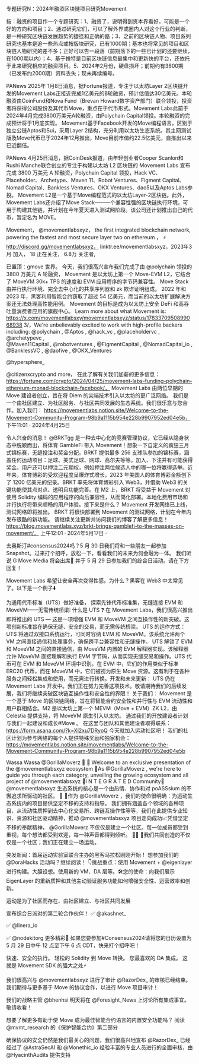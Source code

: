 专题研究N：2024年融资区块链项目研究Movement


按：融资的项目作一个专题研究：1、融资了，说明得到资本界看好，可能是一个好的方向和项目；2、通过研究它们，可以了解外界或圈内人对这个行业的判断，是一种研究区块链发展趋势的捷径和正确的路；3、之前的区块链人物、项目系列研究也基本是追一些热点或按版块研究，已有1000期；基本也将常见的项目和区块链人物研究的差不多；正好可以告一段落（前期落下的一些已计划的还要继续，在1000期以内）；4、基于推特是目前区块链信息最集中和更新快的平台，还依托于此来研究相应的融资项目。5、2024年2月份，硬盘损坏；前期约有3600期（已发布约2000期）资料丢失；现未再续编号。

PANews  2025年 1月8日消息，据Fortune报道，专注于以太坊Layer 2区块链开发的Movement Labs正接近完成1亿美元的B轮融资，预计估值达30亿美元。本轮融资由CoinFund和Nova Fund（Brevan Howard数字资产部门）联合领投，投资者将获得公司股份及其代币Move，重点在于代币形式。Movement Labs此前于2024年4月完成3800万美元A轮融资，由Polychain Capital领投。本轮融资的完成预计将于1月底实现。
Movement基于Facebook开发的Move编程语言，区别于独立公链Aptos和Sui，采用Layer 2结构，充分利用以太坊生态系统。其主网测试版及Move代币已于2024年12月推出，Move目前市值约22.5亿美元，自推出以来已近翻倍。

PANews 4月25日消息，据CoinDesk报道，由年轻创业者Cooper Scanlon和Rushi Manche联合创立的专注于构建以太坊 L2 区块链的 Movement Labs 宣布完成 3800 万美元 A 轮融资，Polychain Capital 领投，Hack VC、Placeholder、Archetype、Maven 11、Robot Ventures、Figment Capital、Nomad Capital、Bankless Ventures、OKX Ventures、dao5以及Aptos Labs参投。
Movement L2是一个基于Move编程范式的以太坊Layer-2区块链。此外，Movement Labs还介绍了Move Stack——一个兼容性强的区块链执行环境，可用于构建其他链，并计划在今年夏天进入测试网阶段。该公司还计划推出自己的代币，暂定名为 MOVE。

Movement，
@movementlabsxyz，
the first integrated blockchain network, powering the fastest and most secure layer two on ethereum 
，
⚡️ http://discord.gg/movementlabsxyz，
linktr.ee/movementlabsxyz，2023年3月 加入，
18 正在关注，
6.8万 关注者,


已置顶：gmove 世界。
今天，我们很高兴宣布我们完成了由
@polychain
领投的 3800 万美元 A 轮融资，
Movement 是以太坊上第一个 Move-EVM L2，它结合了 MoveVM 30k+ TPS 的速度和 EVM 应用程序的字节码兼容性。
Move Stack 由并行执行环境、完全去中心化的共享序列器和 zk 欺诈证明组成。
2022 年和 2023 年，黑客利用智能合约窃取了超过 54 亿美元，而当前的以太坊扩展解决方案还无法处理高性能用例。
Movement 的目标是成为以太坊上安全 DeFi 和高吞吐量消费者应用的旗舰中心。
Learn more about what Movement is:
https://x.com/movementlabsxy/movementlabsxyz/status/1783370950899068938
3/，We're unbelievably excited to work with high-profile backers including: 
@polychain
, 
@Aptos
, 
@hack_vc
, 
@placeholdervc
, 
@archetypevc
,  
@Maven11Capital
, 
@robotventures
, 
@FigmentCapital
, 
@NomadCapital_io
, 
@BanklessVC
, 
@daofive
, 
@OKX_Ventures
 
@hypersphere_
 
@citizenxcrypto
 and more，
在此了解有关我们加薪的更多信息：
https://fortune.com/crypto/2024/04/25/movement-labs-funding-polychain-ethereum-monad-blockchain-facebook/，
Movement Labs 由两位早期的 Move 建设者创立，旨在将 Diem 的尖端技术引入以太坊的更广泛网络。
我们是一个由社区建立、为社区服务、与社区共同发展的生态系统。我们很乐意与您合作。加入我们： https://movementlabs.notion.site/Welcome-to-the-Movement-Community-Program-98b9a1115b954e228b9907952ed04e5b，
下午11:01 · 2024年4月25日

令人兴奋的消息！ 
@BRKTgg
是一种去中心化的竞赛管理协议，它已经从隐身状态中脱颖而出，将体育 GambleFi 带入 Movement！想象一下自定义的疯狂三月式锦标赛，无缝投注和奖金分配。BRKT 提供最多 256 支球队参加的锦标赛，涵盖任何运动项目：足球、美式足球、网球、高尔夫等等。加入、下注并有可能获得奖金。用户还可以押注二元期权，例如押注两位候选人中的哪一位将赢得选举。近年来，体育博彩的受欢迎程度呈爆炸式增长，2023 年美国人的体育博彩金额创下了 1200 亿美元的纪录。BRKT 率先将体育博彩引入 Web3，并借助 Web3 的关键功能使其点对点、透明且功能完善。在 M2 上，BRKT 将受益于 Movement 对使用 Solidity 编码的应用程序的向后兼容性，从而简化部署。本地化费用市场和并行执行将带来顺畅的用户体验。接下来是什么？ Movement 开发网络已上线，测试网络即将推出。 BRKT 将很快部署到 Movement 的测试网络，计划在今年内发布很酷的新功能。 请继续关注更新并访问我们的博客了解更多信息！
https://blog.movementlabs.xyz/brkt-brings-gamblefi-to-the-masses-on-movement/。
上午12:01 · 2024年5月17日
·

去奥斯汀#consensus2024吗？5 月 30 日我们将和一些朋友一起参加 Snapshot。过来打个招呼，放松一下，看看我们的未来为何会融为一体。
我们听说 G Move Media 将会出席👀
并于 5 月 29 日参加我们的综合日活动。请在下方回复！

Movement Labs 希望让安全再次变得性感。为什么？黑客在 Web3 中太常见了。以下是一个例子⬇️

为通用代币标准（UTS）做好准备，
探索先锋代币标准集，无缝连接 EVM 和 MoveVM——无需传统桥梁❕
什么是 UTS ❓
在 Movement Labs，我们很高兴推出即将推出的 UTS — 这是一项增强 EVM 和 MoveVM 之间互操作性的新突破。这项创新标准旨在确保无缝、安全的交易，而无需传统桥梁。
UTS 的运作方式：
UTS 将通过双接口系统运行，可同时容纳 EVM 和 MoveVM。该系统允许两个 VM 之间直接通信和处理事务，确保跨平台兼容性和无缝操作。
UTS 解锁了 EVM 和 MoveVM 之间的直接通信，由 MoveVM 内置的 EVM 解释器实现。该解释器允许 MoveVM 直接理解和执行 EVM 字节码，从而实现无缝交易和操作。UTS 代币可在 EVM 和 MoveVM 环境中识别。在 EVM 中，它们的作用类似于标准 ERC20 代币，而在 MoveVM 中，它们被视为原生 Move 资源。这有利于在各种服务之间轻松集成和使用，而无需进行转换。开发和未来更新：
UTS 仍在 Movement Labs 开发中。我们正在努力完善这项技术。敬请期待我们的后续发展，我们将继续突破区块链互操作性和安全性的界限！
关于我们：
Movement 是一个基于 Move 的区块链网络，旨在将智能合约安全性和并行性与 EVM 流动性和用户群相结合。M2 是以太坊上第一个 MEVM（Move + EVM）ZK L2，由 Celestia 提供支持，将 MoveVM 原生引入以太坊。
通过我们的开放建设者计划与我们一起建设和成长#Move 。
在这里与团队和其他建设者取得联系： https://form.asana.com/?k=Xl2xu7DRyoQ
今天就加入运动社区吧！
我们的社区计划为参与网络的每个人提供特殊奖励和独家机会： https://movementlabs.notion.site/movementlabs/Welcome-to-the-Movement-Community-Program-98b9a1115b954e228b9907952ed04e5b

 Wassa Wassa 
@GorillaMoverz
🦍
🎯 Welcome to an exclusive presentation of the 
@movementlabsxyz
 ecosystem
🚀As 
@GorillaMoverz
, we're here to guide you through each category, unveiling the growing ecosystem and all project of 
@movementlabsxyz
🍌I N T E G R A T E D Community🍌
@movementlabsxyz
生态系统的核心是一个由热情、协作和对 poASSsium 的不懈追求所驱动的社区。 🍌
🦍作为
@GorillaMoverz
 ，我们的使命很明确：为运动生态系统内的项目提供坚定不移的支持和指导。 
我们拥有涵盖各个领域的各种项目，从流动性质押到去中心化交易所、跨链互操作性等等，我们在此提供专业知识、资源和社区驱动精神，推动
@movementlabsxyz
项目走向成功📈凭借坚定不移的奉献精神， 
@GorillaMoverz
不仅仅是建立一个社区。每一位成员都受到重视，每个想法都受到欢迎，每一种声音都得到倾听。 📣💬
💪我们共同创造的不仅仅是一个社区；我们正在建立一场运动。

突发新闻：首届运动实验室联合主办的黑客马拉松刚刚开始！
想参加我们的
@DoraHacks
活动吗？继续阅读！ 👇挑战重点：使用 Movement + 
@eigenlayer
进行构建。大胆设想。使用新的 VM、DA 层等。🛠️您的使命：向我们展示 EigenLayer 的重新质押和其他主动验证服务功能如何增强安全性、运营效率和创新。

运动是为了社区而存在、由社区建立、与社区共同发展

宣布综合日派对的第二轮合作伙伴！
✅
@akashnet_
 
✅
@linera_io
 
✅
@nodekitorg
更多精彩👀
如果您要参加#Consensus2024请将您的日历设置为 5 月 29 日中午 12 点至下午 6 点 CDT，快来打个招呼吧！

快速、安全的执行。
轻松的 Solidity 到 Move 转换。
您最喜欢的 DA 集成。
这就是 Movement SDK 的强大之处⚡️

我们很高兴与
@movementlabsxyz
进行了审计
@RazorDex_
的审核已经结束。我们期待与更多基于 Move 的协议合作，以进行 Move 项目审计！

我们的战略主管
@bhenhsi
明天将在
@Foresight_News
上讨论所有集成事宜。敬请收看！

想要了解更多有助于使 Move 成为最佳智能合约语言的内置安全功能吗？
阅读
@mvmt_research
的《保护智能合约》第二部分

确保协议的安全仍然是我们最关心的问题，我们很高兴地宣布
@RazorDex_
已经经过了
@AstraSecAI
和
@Monethic_io
经验丰富的专业人员进行的全面审核，由
@HyacinthAudits
提供支持




